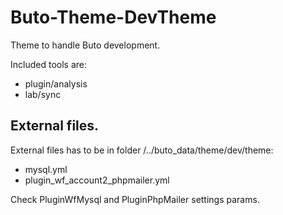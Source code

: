 # Buto-Theme-DevTheme

Theme to handle Buto development.

Included tools are:
- plugin/analysis
- lab/sync

## External files.

External files has to be in folder /../buto_data/theme/dev/theme:
- mysql.yml
- plugin_wf_account2_phpmailer.yml

Check PluginWfMysql and PluginPhpMailer settings params.
